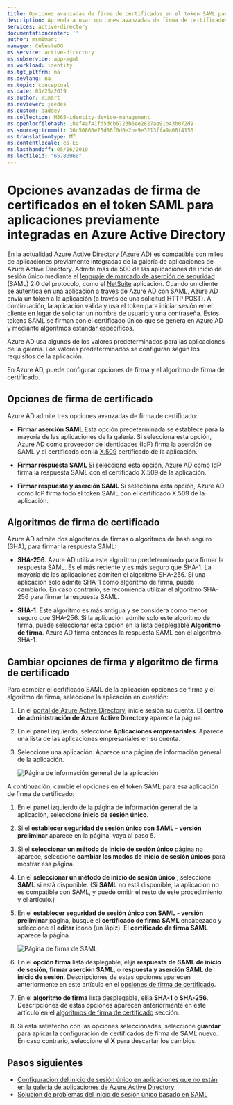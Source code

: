 ```yaml
---
title: Opciones avanzadas de firma de certificados en el token SAML para aplicaciones previamente integradas en Azure Active Directory | Microsoft Docs
description: Aprenda a usar opciones avanzadas de firma de certificados en el token SAML para aplicaciones previamente integradas en Azure Active Directory
services: active-directory
documentationcenter: ''
author: msmimart
manager: CelesteDG
ms.service: active-directory
ms.subservice: app-mgmt
ms.workload: identity
ms.tgt_pltfrm: na
ms.devlang: na
ms.topic: conceptual
ms.date: 03/25/2019
ms.author: mimart
ms.reviewer: jeedes
ms.custom: aaddev
ms.collection: M365-identity-device-management
ms.openlocfilehash: 1baf4af41fd5dcb6723b6ee2827ae91b43b072d9
ms.sourcegitcommit: 36c50860e75d86f0d0e2be9e3213ffa9a06f4150
ms.translationtype: MT
ms.contentlocale: es-ES
ms.lasthandoff: 05/16/2019
ms.locfileid: "65780960"
---
```

# <a name="advanced-certificate-signing-options-in-the-saml-token-for-gallery-apps-in-azure-active-directory"></a>Opciones avanzadas de firma de certificados en el token SAML para aplicaciones previamente integradas en Azure Active Directory

En la actualidad Azure Active Directory (Azure AD) es compatible con miles de aplicaciones previamente integradas de la galería de aplicaciones de Azure Active Directory. Admite más de 500 de las aplicaciones de inicio de sesión único mediante el [lenguaje de marcado de aserción de seguridad](https://wikipedia.org/wiki/Security_Assertion_Markup_Language) (SAML) 2.0 del protocolo, como el [NetSuite](https://azuremarketplace.microsoft.com/marketplace/apps/aad.netsuite) aplicación. Cuando un cliente se autentica en una aplicación a través de Azure AD con SAML, Azure AD envía un token a la aplicación (a través de una solicitud HTTP POST). A continuación, la aplicación valida y usa el token para iniciar sesión en el cliente en lugar de solicitar un nombre de usuario y una contraseña. Estos tokens SAML se firman con el certificado único que se genera en Azure AD y mediante algoritmos estándar específicos.

Azure AD usa algunos de los valores predeterminados para las aplicaciones de la galería. Los valores predeterminados se configuran según los requisitos de la aplicación.

En Azure AD, puede configurar opciones de firma y el algoritmo de firma de certificado.

## <a name="certificate-signing-options"></a>Opciones de firma de certificado

Azure AD admite tres opciones avanzadas de firma de certificado:

* **Firmar aserción SAML** Esta opción predeterminada se establece para la mayoría de las aplicaciones de la galería. Si selecciona esta opción, Azure AD como proveedor de identidades (IdP) firma la aserción de SAML y el certificado con la [X.509](https://wikipedia.org/wiki/X.509) certificado de la aplicación.

* **Firmar respuesta SAML** Si selecciona esta opción, Azure AD como IdP firma la respuesta SAML con el certificado X.509 de la aplicación.

* **Firmar respuesta y aserción SAML** Si selecciona esta opción, Azure AD como IdP firma todo el token SAML con el certificado X.509 de la aplicación.

## <a name="certificate-signing-algorithms"></a>Algoritmos de firma de certificado

Azure AD admite dos algoritmos de firmas o algoritmos de hash seguro (SHA), para firmar la respuesta SAML:

* **SHA-256**. Azure AD utiliza este algoritmo predeterminado para firmar la respuesta SAML. Es el más reciente y es más seguro que SHA-1. La mayoría de las aplicaciones admiten el algoritmo SHA-256. Si una aplicación solo admite SHA-1 como algoritmo de firma, puede cambiarlo. En caso contrario, se recomienda utilizar el algoritmo SHA-256 para firmar la respuesta SAML.

* **SHA-1**. Este algoritmo es más antigua y se considera como menos seguro que SHA-256. Si la aplicación admite solo este algoritmo de firma, puede seleccionar esta opción en la lista desplegable **Algoritmo de firma**. Azure AD firma entonces la respuesta SAML con el algoritmo SHA-1.

## <a name="change-certificate-signing-options-and-signing-algorithm"></a>Cambiar opciones de firma y algoritmo de firma de certificado

Para cambiar el certificado SAML de la aplicación opciones de firma y el algoritmo de firma, seleccione la aplicación en cuestión:

1. En el [portal de Azure Active Directory](https://aad.portal.azure.com/), inicie sesión su cuenta. El **centro de administración de Azure Active Directory** aparece la página.
1. En el panel izquierdo, seleccione **Aplicaciones empresariales**. Aparece una lista de las aplicaciones empresariales en su cuenta.
1. Seleccione una aplicación. Aparece una página de información general de la aplicación.

   ![Página de información general de la aplicación](./media/certificate-signing-options/application-overview-page.png)

A continuación, cambie el opciones en el token SAML para esa aplicación de firma de certificado:

1. En el panel izquierdo de la página de información general de la aplicación, seleccione **inicio de sesión único**.

2. Si el **establecer seguridad de sesión único con SAML - versión preliminar** aparece en la página, vaya al paso 5.

3. Si el **seleccionar un método de inicio de sesión único** página no aparece, seleccione **cambiar los modos de inicio de sesión únicos** para mostrar esa página.

4. En el **seleccionar un método de inicio de sesión único** , seleccione **SAML** si está disponible. (Si **SAML** no está disponible, la aplicación no es compatible con SAML, y puede omitir el resto de este procedimiento y el artículo.)

5. En el **establecer seguridad de sesión único con SAML - versión preliminar** página, busque el **certificado de firma SAML** encabezado y seleccione el **editar** icono (un lápiz). El **certificado de firma SAML** aparece la página.

   ![Página de firma de SAML](./media/certificate-signing-options/saml-signing-page.png)

6. En el **opción firma** lista desplegable, elija **respuesta de SAML de inicio de sesión**, **firmar aserción SAML**, o **respuesta y aserción SAML de inicio de sesión**. Descripciones de estas opciones aparecen anteriormente en este artículo en el [opciones de firma de certificado](#certificate-signing-options).

7. En el **algoritmo de firma** lista desplegable, elija **SHA-1** o **SHA-256**. Descripciones de estas opciones aparecen anteriormente en este artículo en el [algoritmos de firma de certificado](#certificate-signing-algorithms) sección.

8. Si está satisfecho con las opciones seleccionadas, seleccione **guardar** para aplicar la configuración de certificados de firma de SAML nuevo. En caso contrario, seleccione el **X** para descartar los cambios.

## <a name="next-steps"></a>Pasos siguientes

* [Configuración del inicio de sesión único en aplicaciones que no están en la galería de aplicaciones de Azure Active Directory](configure-federated-single-sign-on-non-gallery-applications.md)
* [Solución de problemas del inicio de sesión único basado en SAML](../develop/howto-v1-debug-saml-sso-issues.md)
